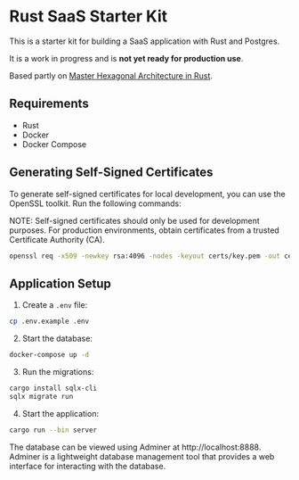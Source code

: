 # Rust SaaS Starter Kit

This is a starter kit for building a SaaS application with Rust and Postgres.

It is a work in progress and is **not yet ready for production use**.

Based partly on [Master Hexagonal Architecture in Rust](https://www.howtocodeit.com/articles/master-hexagonal-architecture-rust).

## Requirements

- Rust
- Docker
- Docker Compose

## Generating Self-Signed Certificates

To generate self-signed certificates for local development, you can use the OpenSSL toolkit. Run the following commands:

NOTE: Self-signed certificates should only be used for development purposes. For production environments, obtain certificates from a trusted Certificate Authority (CA).

```bash
openssl req -x509 -newkey rsa:4096 -nodes -keyout certs/key.pem -out certs/cert.pem -days 365 -subj "/CN=localhost"
```

## Application Setup

1. Create a `.env` file:

```bash
cp .env.example .env
```

2. Start the database:

```bash
docker-compose up -d
```

3. Run the migrations:

```bash
cargo install sqlx-cli
sqlx migrate run
```

4. Start the application:

```bash
cargo run --bin server
```

The database can be viewed using Adminer at http://localhost:8888. Adminer is a lightweight database management tool that provides a web interface for interacting with the database.
